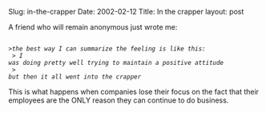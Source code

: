 Slug: in-the-crapper
Date: 2002-02-12
Title: In the crapper
layout: post

A friend who will remain anonymous just wrote me:<p>
<i><code>
&gt;the best way I can summarize the feeling is like this:<br />
&gt; I was doing pretty well trying to maintain a positive attitude<br />
&gt; but then it all went into the crapper
</code></i><p>

This is what happens when companies lose their focus on the fact that their employees are the ONLY reason they can continue to do business.</p></p>
